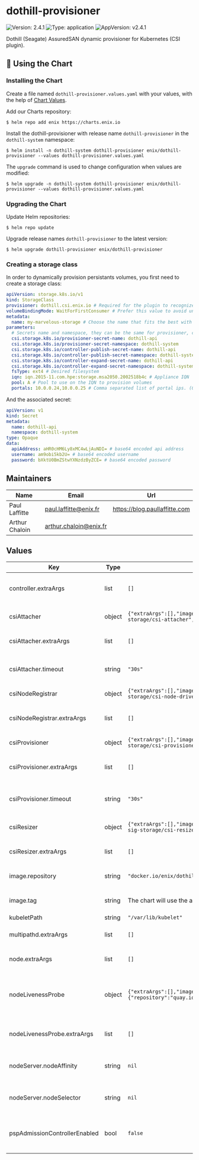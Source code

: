 # dothill-provisioner

![Version: 2.4.1](https://img.shields.io/badge/Version-2.4.1-informational?style=flat-square) ![Type: application](https://img.shields.io/badge/Type-application-informational?style=flat-square) ![AppVersion: v2.4.1](https://img.shields.io/badge/AppVersion-v2.4.1-informational?style=flat-square)

Dothill (Seagate) AssuredSAN dynamic provisioner for Kubernetes (CSI plugin).

## 📜 Using the Chart

### Installing the Chart

Create a file named `dothill-provisioner.values.yaml` with your values, with the help of [Chart Values](#values).

Add our Charts repository:
```
$ helm repo add enix https://charts.enix.io
```

Install the dothill-provisioner with release name `dothill-provisioner` in the `dothill-system` namespace:
```
$ helm install -n dothill-system dothill-provisioner enix/dothill-provisioner --values dothill-provisioner.values.yaml
```

The `upgrade` command is used to change configuration when values are modified:
```
$ helm upgrade -n dothill-system dothill-provisioner enix/dothill-provisioner --values dothill-provisioner.values.yaml
```

### Upgrading the Chart

Update Helm repositories:
```
$ helm repo update
```

Upgrade release names `dothill-provisioner` to the latest version:
```
$ helm upgrade dothill-provisioner enix/dothill-provisioner
```

### Creating a storage class

In order to dynamically provision persistants volumes, you first need to create a storage class:

```yaml
apiVersion: storage.k8s.io/v1
kind: StorageClass
provisioner: dothill.csi.enix.io # Required for the plugin to recognize this storage class as handled by itself.
volumeBindingMode: WaitForFirstConsumer # Prefer this value to avoid unschedulable pods (https://kubernetes.io/docs/concepts/storage/storage-classes/#volume-binding-mode)
metadata:
  name: my-marvelous-storage # Choose the name that fits the best with your StorageClass.
parameters:
  # Secrets name and namespace, they can be the same for provisioner, controller-publish and controller-expand sections.
  csi.storage.k8s.io/provisioner-secret-name: dothill-api
  csi.storage.k8s.io/provisioner-secret-namespace: dothill-system
  csi.storage.k8s.io/controller-publish-secret-name: dothill-api
  csi.storage.k8s.io/controller-publish-secret-namespace: dothill-system
  csi.storage.k8s.io/controller-expand-secret-name: dothill-api
  csi.storage.k8s.io/controller-expand-secret-namespace: dothill-system
  fsType: ext4 # Desired filesystem
  iqn: iqn.2015-11.com.hpe:storage.msa2050.2002518b4c # Appliance IQN
  pool: A # Pool to use on the IQN to provision volumes
  portals: 10.0.0.24,10.0.0.25 # Comma separated list of portal ips. (One per controller should be enough).
```

And the associated secret:

```yaml
apiVersion: v1
kind: Secret
metadata:
  name: dothill-api
  namespace: dothill-system
type: Opaque
data:
  apiAddress: aHR0cHM6Ly8xMC4wLjAuNDI= # base64 encoded api address
  username: am9obi5kb2U= # base64 encoded username
  password: bXktU0BmZStwYXNzdzByZCE= # base64 encoded password
```

## Maintainers

| Name | Email | Url |
| ---- | ------ | --- |
| Paul Laffitte | paul.laffitte@enix.fr | https://blog.paullaffitte.com |
| Arthur Chaloin | arthur.chaloin@enix.fr |  |

## Values

| Key | Type | Default | Description |
|-----|------|---------|-------------|
| controller.extraArgs | list | `[]` | Extra arguments for dothill-controller container |
| csiAttacher | object | `{"extraArgs":[],"image":{"repository":"k8s.gcr.io/sig-storage/csi-attacher","tag":"v2.2.1"},"timeout":"30s"}` | Controller sidecar for attachment handling |
| csiAttacher.extraArgs | list | `[]` | Extra arguments for csi-attacher controller sidecar |
| csiAttacher.timeout | string | `"30s"` | Timeout for gRPC calls from the csi-attacher to the controller |
| csiNodeRegistrar | object | `{"extraArgs":[],"image":{"repository":"k8s.gcr.io/sig-storage/csi-node-driver-registrar","tag":"v2.1.0"}}` | Node sidecar for plugin registration |
| csiNodeRegistrar.extraArgs | list | `[]` | Extra arguments for csi-node-registrar node sidecar |
| csiProvisioner | object | `{"extraArgs":[],"image":{"repository":"k8s.gcr.io/sig-storage/csi-provisioner","tag":"v2.1.0"},"timeout":"30s"}` | Controller sidecar for provisionning |
| csiProvisioner.extraArgs | list | `[]` | Extra arguments for csi-provisioner controller sidecar |
| csiProvisioner.timeout | string | `"30s"` | Timeout for gRPC calls from the csi-provisioner to the controller |
| csiResizer | object | `{"extraArgs":[],"image":{"repository":"gcr.io/k8s-staging-sig-storage/csi-resizer","tag":"v1.1.0"}}` | Controller sidecar for volume expansion |
| csiResizer.extraArgs | list | `[]` | Extra arguments for csi-resizer controller sidecar |
| image.repository | string | `"docker.io/enix/dothill-provisioner"` | Docker repository to use for nodes and controller |
| image.tag | string | The chart will use the appVersion value by default if not given. | Tag to use for nodes and controller |
| kubeletPath | string | `"/var/lib/kubelet"` | Path to kubelet |
| multipathd.extraArgs | list | `[]` | Extra arguments for multipathd containers |
| node.extraArgs | list | `[]` | Extra arguments for dothill-node containers |
| nodeLivenessProbe | object | `{"extraArgs":[],"image":{"repository":"quay.io/k8scsi/livenessprobe","tag":"v2.2.0"}}` | Container that convert CSI liveness probe to kubernetes liveness/readiness probe |
| nodeLivenessProbe.extraArgs | list | `[]` | Extra arguments for the node's liveness probe containers |
| nodeServer.nodeAffinity | string | `nil` | Kubernetes nodeAffinity field for dothill-node-server Pod |
| nodeServer.nodeSelector | string | `nil` | Kubernetes nodeSelector field for dothill-node-server Pod |
| pspAdmissionControllerEnabled | bool | `false` | Wether psp admission controller has been enabled in the cluster or not |
